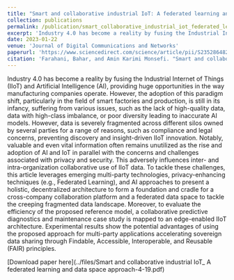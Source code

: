 ```yaml
---
title: "Smart and collaborative industrial IoT: A federated learning and data space approach"
collection: publications
permalink: /publication/smart_collaborative_industrial_iot_federated_learning
excerpt: 'Industry 4.0 has become a reality by fusing the Industrial Internet of Things (IIoT) and Artificial Intelligence (AI), providing huge opportunities in the way manufacturing companies operate. However, the adoption of this paradigm shift, particularly in the field of smart factories and production, is still in its infancy, suffering from various issues, such as the lack of high-quality data, data with high-class imbalance, or poor diversity leading to inaccurate AI models. However, data is severely fragmented across different silos owned by several parties for a range of reasons, such as compliance and legal concerns, preventing discovery and insight-driven IIoT innovation. Notably, valuable and even vital information often remains unutilized as the rise and adoption of AI and IoT in parallel with the concerns and challenges associated with privacy and security. This adversely influences inter- and intra-organization collaborative use of IIoT data. To tackle these challenges, this article leverages emerging multi-party technologies, privacy-enhancing techniques (e.g., Federated Learning), and AI approaches to present a holistic, decentralized architecture to form a foundation and cradle for a cross-company collaboration platform and a federated data space to tackle the creeping fragmented data landscape. Moreover, to evaluate the efficiency of the proposed reference model, a collaborative predictive diagnostics and maintenance case study is mapped to an edge-enabled IIoT architecture. Experimental results show the potential advantages of using the proposed approach for multi-party applications accelerating sovereign data sharing through Findable, Accessible, Interoperable, and Reusable (FAIR) principles.'
date: 2023-01-22
venue: 'Journal of Digital Communications and Networks'
paperurl: 'https://www.sciencedirect.com/science/article/pii/S2352864823000354'
citation: 'Farahani, Bahar, and Amin Karimi Monsefi. "Smart and collaborative industrial IoT: A federated learning and data space approach." Digital Communications and Networks 9.2 (2023): 436-447.'
---
```

Industry 4.0 has become a reality by fusing the Industrial Internet of Things (IIoT) and Artificial Intelligence (AI), providing huge opportunities in the way manufacturing companies operate. However, the adoption of this paradigm shift, particularly in the field of smart factories and production, is still in its infancy, suffering from various issues, such as the lack of high-quality data, data with high-class imbalance, or poor diversity leading to inaccurate AI models. However, data is severely fragmented across different silos owned by several parties for a range of reasons, such as compliance and legal concerns, preventing discovery and insight-driven IIoT innovation. Notably, valuable and even vital information often remains unutilized as the rise and adoption of AI and IoT in parallel with the concerns and challenges associated with privacy and security. This adversely influences inter- and intra-organization collaborative use of IIoT data. To tackle these challenges, this article leverages emerging multi-party technologies, privacy-enhancing techniques (e.g., Federated Learning), and AI approaches to present a holistic, decentralized architecture to form a foundation and cradle for a cross-company collaboration platform and a federated data space to tackle the creeping fragmented data landscape. Moreover, to evaluate the efficiency of the proposed reference model, a collaborative predictive diagnostics and maintenance case study is mapped to an edge-enabled IIoT architecture. Experimental results show the potential advantages of using the proposed approach for multi-party applications accelerating sovereign data sharing through Findable, Accessible, Interoperable, and Reusable (FAIR) principles.

[Download paper here](../files/Smart and collaborative industrial IoT_ A federated learning and data space approach-4-19.pdf)